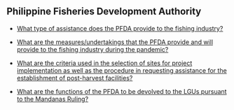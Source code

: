 ## Philippine Fisheries Development Authority


 - [What type of assistance does the PFDA provide to the fishing industry?](/philippine-fisheries-development-authority/what-type-of-assistance-does-the-pfda-provide-to-the-fishing-industry)
    
 - [What are the measures/undertakings that the PFDA provide and will provide to the fishing industry during the pandemic?](/philippine-fisheries-development-authority/what-are-the-measuresundertakings-that-the-pfda-provide-and-will-provide-to-the-fishing-industry-dur)
    
 - [What are the criteria used in the selection of sites for project implementation as well as the procedure in requesting assistance for the establishment of post-harvest facilities?](/philippine-fisheries-development-authority/what-are-the-criteria-used-in-the-selection-of-sites-for-project-implementation-as-well-as-the-proce)
    
 - [What are the functions of the PFDA to be devolved to the LGUs pursuant to the Mandanas Ruling?](/philippine-fisheries-development-authority/what-are-the-functions-of-the-pfda-to-be-devolved-to-the-lgus-pursuant-to-the-mandanas-ruling)
    
